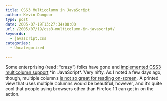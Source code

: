 ```yaml
---
title: CSS3 Multicolumn in JavaScript
author: Kevin Dangoor
type: post
date: 2005-07-19T13:27:34+00:00
url: /2005/07/19/css3-multicolumn-in-javascript/
keywords:
  - javascript,css
categories:
  - Uncategorized

---
```

Some enterprising (read: &#8220;crazy&#8221;) folks have gone and [implemented CSS3 multicolumn support][1] \*in JavaScript\*. Very nifty. As I noted a few days ago, though, multiple columns [is not so great for reading on-screen][2]. A printed view that uses multiple columns would be beautiful, however, and it&#8217;s quite cool that people using browsers other than Firefox 1.1 can get in on the action.

 [1]: http://www.csscripting.com/wiki/index.php?title=Main_Page
 [2]: http://www.blueskyonmars.com/2005/07/13/css3-columns/